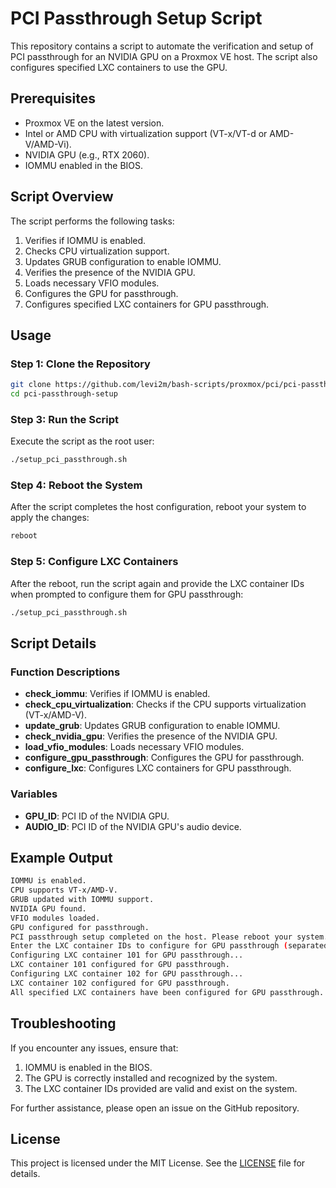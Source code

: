 # PCI Passthrough Setup Script

This repository contains a script to automate the verification and setup of PCI passthrough for an NVIDIA GPU on a Proxmox VE host. The script also configures specified LXC containers to use the GPU.

## Prerequisites

- Proxmox VE on the latest version.
- Intel or AMD CPU with virtualization support (VT-x/VT-d or AMD-V/AMD-Vi).
- NVIDIA GPU (e.g., RTX 2060).
- IOMMU enabled in the BIOS.

## Script Overview

The script performs the following tasks:

1. Verifies if IOMMU is enabled.
2. Checks CPU virtualization support.
3. Updates GRUB configuration to enable IOMMU.
4. Verifies the presence of the NVIDIA GPU.
5. Loads necessary VFIO modules.
6. Configures the GPU for passthrough.
7. Configures specified LXC containers for GPU passthrough.

## Usage

### Step 1: Clone the Repository

```bash
git clone https://github.com/levi2m/bash-scripts/proxmox/pci/pci-passthrough-setup.git
cd pci-passthrough-setup
```

### Step 3: Run the Script

Execute the script as the root user:

```bash
./setup_pci_passthrough.sh
```

### Step 4: Reboot the System

After the script completes the host configuration, reboot your system to apply the changes:

```bash
reboot
```

### Step 5: Configure LXC Containers

After the reboot, run the script again and provide the LXC container IDs when prompted to configure them for GPU passthrough:

```bash
./setup_pci_passthrough.sh
```

## Script Details

### Function Descriptions

- **check_iommu**: Verifies if IOMMU is enabled.
- **check_cpu_virtualization**: Checks if the CPU supports virtualization (VT-x/AMD-V).
- **update_grub**: Updates GRUB configuration to enable IOMMU.
- **check_nvidia_gpu**: Verifies the presence of the NVIDIA GPU.
- **load_vfio_modules**: Loads necessary VFIO modules.
- **configure_gpu_passthrough**: Configures the GPU for passthrough.
- **configure_lxc**: Configures LXC containers for GPU passthrough.

### Variables

- **GPU_ID**: PCI ID of the NVIDIA GPU.
- **AUDIO_ID**: PCI ID of the NVIDIA GPU's audio device.

## Example Output

```bash
IOMMU is enabled.
CPU supports VT-x/AMD-V.
GRUB updated with IOMMU support.
NVIDIA GPU found.
VFIO modules loaded.
GPU configured for passthrough.
PCI passthrough setup completed on the host. Please reboot your system.
Enter the LXC container IDs to configure for GPU passthrough (separated by space): 101 102
Configuring LXC container 101 for GPU passthrough...
LXC container 101 configured for GPU passthrough.
Configuring LXC container 102 for GPU passthrough...
LXC container 102 configured for GPU passthrough.
All specified LXC containers have been configured for GPU passthrough.
```

## Troubleshooting

If you encounter any issues, ensure that:

1. IOMMU is enabled in the BIOS.
2. The GPU is correctly installed and recognized by the system.
3. The LXC container IDs provided are valid and exist on the system.

For further assistance, please open an issue on the GitHub repository.

## License

This project is licensed under the MIT License. See the [LICENSE](LICENSE) file for details.
